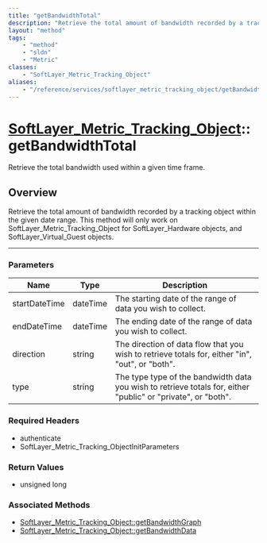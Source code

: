 ```yaml
---
title: "getBandwidthTotal"
description: "Retrieve the total amount of bandwidth recorded by a tracking object within the given date range. This method will only... "
layout: "method"
tags:
    - "method"
    - "sldn"
    - "Metric"
classes:
    - "SoftLayer_Metric_Tracking_Object"
aliases:
    - "/reference/services/softlayer_metric_tracking_object/getBandwidthTotal"
---
```

# [SoftLayer_Metric_Tracking_Object](/reference/services/SoftLayer_Metric_Tracking_Object)::getBandwidthTotal

Retrieve the total bandwidth used within a given time frame.


## Overview 
Retrieve the total amount of bandwidth recorded by a tracking object within the given date range. This method will only work on SoftLayer_Metric_Tracking_Object for SoftLayer_Hardware objects, and SoftLayer_Virtual_Guest objects. 

-----

### Parameters 
|Name | Type | Description |
| --- | --- | --- |
|startDateTime| dateTime| The starting date of the range of data you wish to collect.|
|endDateTime| dateTime| The ending date of the range of data you wish to collect.|
|direction| string| The direction of data flow that you wish to retrieve totals for, either "in", "out", or "both".|
|type| string| The type type of the bandwidth data you wish to retrieve totals for, either "public" or "private", or "both".|


### Required Headers
* authenticate
* SoftLayer_Metric_Tracking_ObjectInitParameters


### Return Values
* unsigned long


### Associated Methods

*  [SoftLayer_Metric_Tracking_Object::getBandwidthGraph](/reference/services/SoftLayer_Metric_Tracking_Object/getBandwidthGraph )
*  [SoftLayer_Metric_Tracking_Object::getBandwidthData](/reference/services/SoftLayer_Metric_Tracking_Object/getBandwidthData )




